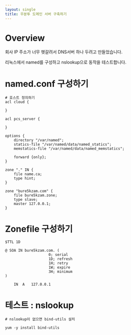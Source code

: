 ```yaml
---
layout: single
title: 우분투 도메인 서버 구축하기
---
```


# Overview

회사 IP 주소가 너무 헷갈려서 DNS서버 하나 두려고 만들었습니다. 

리눅스에서 named를 구성하고 nslookup으로 동작을 테스트합니다.

# named.conf 구성하기

```console
# 호스트 정의하기
acl cloud {

}

acl pcs_server {

}

options {
    directory "/var/named";
    statics-file "/var/named/data/named_statics";
    memstatics-file "/var/named/data/named_memstatics";

    forward {only};
}

zone "." IN {
    file name.ca;
    type hint;
}

zone "bure5kzam.com" {
    file bure5kzam.zone;
    type slave;
    master 127.0.0.1;
}
```

# Zonefile 구성하기

```console
$TTL 1D

@ SOA IN bure5kzam.com. (
                    0; serial
                    1D; refresh
                    1H; retry
                    1W; expire
                    3H; minimum
)

    IN  A   127.0.0.1
```

# 테스트 : nslookup

```console
# nslookup이 없으면 bind-utils 설치

yum -y install bind-utils
```